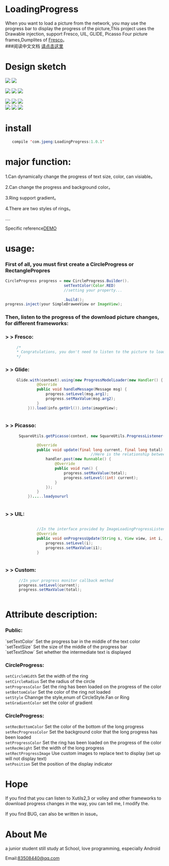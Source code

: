 # LoadingProgress
 When you want to load a picture from the network, you may use the progress bar to display the progress of the picture,This project uses the Drawable injection, support Fresco, UIL, GLIDE, Picasso
Four picture frames,Dumplites of [Fresco](https://github.com/facebook/fresco)。<br>
###阅读中文文档 [请点击这里](https://github.com/peng8350/LoadingProgress/blob/origin/README_CN.md)
# Design sketch
  ![](https://github.com/peng8350/LoadingProgress/blob/origin/art/view1.gif)  ![](https://github.com/peng8350/LoadingProgress/blob/origin/art/view2.gif)  <br>
  
  ![](https://github.com/peng8350/LoadingProgress/blob/origin/art/show1.gif) </t> 
    ![](https://github.com/peng8350/LoadingProgress/blob/origin/art/show2.gif) </t> 
      ![](https://github.com/peng8350/LoadingProgress/blob/origin/art/show3.gif) <br>
 
   ![](https://github.com/peng8350/LoadingProgress/blob/origin/art/show4.gif) </t> 
    ![](https://github.com/peng8350/LoadingProgress/blob/origin/art/show5.gif) </t> 
      ![](https://github.com/peng8350/LoadingProgress/blob/origin/art/show6.gif) <br>
  ![](https://github.com/peng8350/LoadingProgress/blob/origin/art/show7.gif) </t> 
    ![](https://github.com/peng8350/LoadingProgress/blob/origin/art/show8.gif) </t> 
      ![](https://github.com/peng8350/LoadingProgress/blob/origin/art/show9.gif) <br>
# install
    
  ```Java
 	 compile 'com.jpeng:LoadingProgress:1.0.1'
  ```
# major function:
  1.Can dynamically change the progress of text size, color, can visiable。
  
  2.Can change the progress and background color。
  
  3.Ring support gradient。
  
  4.There are two styles of rings。
  
  ....
  
  Specific reference[DEMO](https://github.com/peng8350/LoadingProgress/tree/origin/Demo)
  
# usage:

  <h3>First of all, you must first create a CircleProgress or RectanglePropres </h3>
    
  ```Java
  CircleProgress progress = new CircleProgress.Builder().
                            setTextColor(Color.RED)
                            //setting your property...
                            
                            .build();
  progress.inject(your SimpleDraweeView or ImageView);
  ```

  <h3>Then, listen to the progress of the download picture changes, for different frameworks:</h3>
  
  <h3> > > Fresco: </h3>
  
  ```Java
       /*
       * Congratulations, you don't need to listen to the picture to load the progress of change
       */
  ```
  <h3> > > Glide: </h3>
  
  ```Java
       Glide.with(context).using(new ProgressModelLoader(new Handler() {
				@Override
				public void handleMessage(Message msg) {
					progress.setLevel(msg.arg1);
                    progress.setMaxValue(msg.arg2);
				}
			})).load(info.getUrl()).into(imageView);
       
  ````
  
  <h3> > > Picasso: </h3>
  
  ```Java
        SquareUtils.getPicasso(context, new SquareUtils.ProgressListener() {

				@Override
				public void update(final long current, final long total) {
                                        //Here is the relationship between the child thread
					handler.post(new Runnable() {
						@Override
						public void run() {
							progress.setMaxValue(total);
							progress.setLevel((int) current);
						}
					});
				}
			}).....loadyoururl
       
  ```
  
  <h3> > > UIL: </h3>
  
  ```Java
               
                //In the interface provided by ImageLoadingProgressListener UIL inside:
				@Override
				public void onProgressUpdate(String s, View view, int i, int i1) {
					progress.setLevel(i);
                    progress.setMaxValue(i1);
				}
       
  ```
  
  <h3> > >  Custom: </h3>
  
  ```Java
        //In your progress monitor callback method
        progress.setLevel(current);
        progress.setMaxValue(total);
       
  ```
 
# Attribute description:

 <h3> Public: </h3>
  `setTextColor` Set the progress bar in the middle of the text color<br>
  `setTextSize`  Set the size of the middle of the progress bar<br>
  `setTextShow`  Set whether the intermediate text is displayed<br>
  
  <h3>CircleProgress:</h3>
   
  `setCircleWidth`   Set the width of the ring<br>
  `setCircleRadius`  Set the radius of the circle<br>
  `setProgressColor` Set the ring has been loaded on the progress of the color<br>
  `setBottomColor`   Set the color of the ring not loaded<br>
  `setStyle`         Channge the style,enum of CircleStyle.Fan or Ring<br>
  `setGradientColor` set the color of gradient
  
  <h3>CircleProgress:</h3>
   
  `setRecBottomColor`   Set the color of the bottom of the long progress<br>
  `setRecProgressColor`  Set the background color that the long progress has been loaded<br>
  `setProgressColor` Set the ring has been loaded on the progress of the color<br>
  `setRecHeight`   Set the width of the long progress<br>
  `setRectProgressImage`  Use custom images to replace text to display (set up will not display text)<br>
  `setPosition` Set the position of the display indicator
  
# Hope
  
  If you find that you can listen to Xutils2,3 or volley and other frameworks to download progress changes in the way, you can tell me, I modify the.
  
  If you find BUG, can also be written in issue。
  
# About Me

  a junior student still study at School, love programming, especially Android
  
  Email:83508440@qq.com

  
